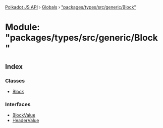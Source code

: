 [Polkadot JS API](../README.md) › [Globals](../globals.md) › ["packages/types/src/generic/Block"](_packages_types_src_generic_block_.md)

# Module: "packages/types/src/generic/Block"

## Index

### Classes

* [Block](../classes/_packages_types_src_generic_block_.block.md)

### Interfaces

* [BlockValue](../interfaces/_packages_types_src_generic_block_.blockvalue.md)
* [HeaderValue](../interfaces/_packages_types_src_generic_block_.headervalue.md)
